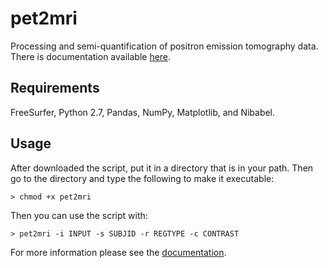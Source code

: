 # pet2mri
Processing and semi-quantification of positron emission tomography data. There is documentation available [here](http://pet2mri.readthedocs.io/en/latest/).

## Requirements
FreeSurfer, Python 2.7, Pandas, NumPy, Matplotlib, and Nibabel.

## Usage
After downloaded the script, put it in a directory that is in your path. Then go to the directory and type
the following to make it executable:

`> chmod +x pet2mri`

Then you can use the script with:

`> pet2mri -i INPUT -s SUBJID -r REGTYPE -c CONTRAST`

For more information please see the [documentation](http://pet2mri.readthedocs.io/en/latest/).
